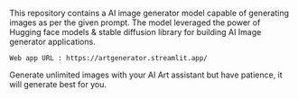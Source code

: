 This repository contains a AI image generator model capable of generating images as per the given prompt.
The model leveraged the power of Hugging face models & stable diffusion library for building AI Image generator applications.  
					 
	Web app URL : https://artgenerator.streamlit.app/
 Generate unlimited images with your AI Art assistant but have patience, it will generate best for you.
